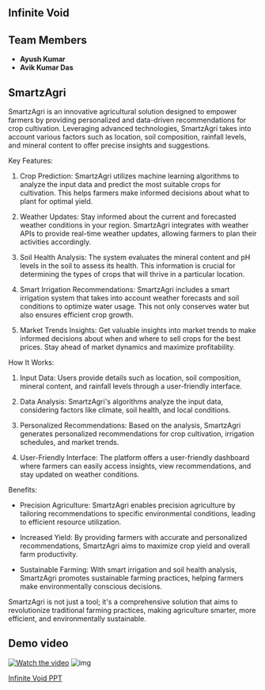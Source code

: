 ## Infinite Void
## Team Members
- **Ayush Kumar** 
- **Avik Kumar Das**     
  
## SmartzAgri

SmartzAgri is an innovative agricultural solution designed to empower farmers by providing personalized and data-driven recommendations for crop cultivation. Leveraging advanced technologies, SmartzAgri takes into account various factors such as location, soil composition, rainfall levels, and mineral content to offer precise insights and suggestions.


 Key Features:

1. Crop Prediction: SmartzAgri utilizes machine learning algorithms to analyze the input data and predict the most suitable crops for cultivation. This helps farmers make informed decisions about what to plant for optimal yield.

2. Weather Updates: Stay informed about the current and forecasted weather conditions in your region. SmartzAgri integrates with weather APIs to provide real-time weather updates, allowing farmers to plan their activities accordingly.

3. Soil Health Analysis: The system evaluates the mineral content and pH levels in the soil to assess its health. This information is crucial for determining the types of crops that will thrive in a particular location.

4. Smart Irrigation Recommendations: SmartzAgri includes a smart irrigation system that takes into account weather forecasts and soil conditions to optimize water usage. This not only conserves water but also ensures efficient crop growth.

5. Market Trends Insights: Get valuable insights into market trends to make informed decisions about when and where to sell crops for the best prices. Stay ahead of market dynamics and maximize profitability.

 How It Works:
1. Input Data: Users provide details such as location, soil composition, mineral content, and rainfall levels through a user-friendly interface.

2. Data Analysis: SmartzAgri's algorithms analyze the input data, considering factors like climate, soil health, and local conditions.

3. Personalized Recommendations: Based on the analysis, SmartzAgri generates personalized recommendations for crop cultivation, irrigation schedules, and market trends.

4. User-Friendly Interface: The platform offers a user-friendly dashboard where farmers can easily access insights, view recommendations, and stay updated on weather conditions.

 Benefits:
- Precision Agriculture: SmartzAgri enables precision agriculture by tailoring recommendations to specific environmental conditions, leading to efficient resource utilization.

- Increased Yield: By providing farmers with accurate and personalized recommendations, SmartzAgri aims to maximize crop yield and overall farm productivity.

- Sustainable Farming: With smart irrigation and soil health analysis, SmartzAgri promotes sustainable farming practices, helping farmers make environmentally conscious decisions.

SmartzAgri is not just a tool; it's a comprehensive solution that aims to revolutionize traditional farming practices, making agriculture smarter, more efficient, and environmentally sustainable.


## Demo video
[![Watch the video](https://www.youtube.com/watch?v=1L_zTavQVMA)](https://www.youtube.com/watch?v=1L_zTavQVMA)
![img](https://github.com/Vkpatel01/SmartAgri/assets/80051906/84617a2b-0db2-44e2-bf0a-87c07728ca44)

[Infinite Void PPT](https://docs.google.com/presentation/d/1F8ISmcdp6ntXoSyKy6noj8mcz6x5VhKa/edit?usp=sharing&ouid=114038942187781102017&rtpof=true&sd=true)




